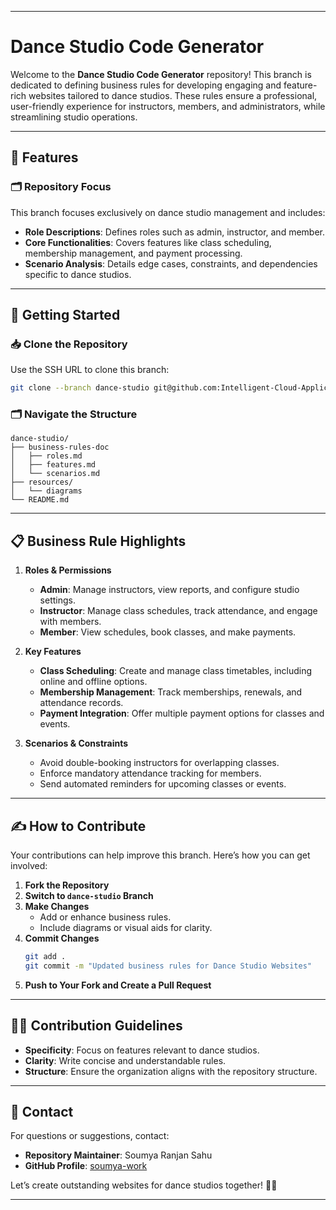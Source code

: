 
---

# Dance Studio Code Generator  

Welcome to the **Dance Studio Code Generator** repository! This branch is dedicated to defining business rules for developing engaging and feature-rich websites tailored to dance studios. These rules ensure a professional, user-friendly experience for instructors, members, and administrators, while streamlining studio operations.  

---

## 🌟 Features  

### 🗂️ Repository Focus  
This branch focuses exclusively on dance studio management and includes:  
- **Role Descriptions**: Defines roles such as admin, instructor, and member.  
- **Core Functionalities**: Covers features like class scheduling, membership management, and payment processing.  
- **Scenario Analysis**: Details edge cases, constraints, and dependencies specific to dance studios.  

---

## 🚀 Getting Started  

### 📥 Clone the Repository  
Use the SSH URL to clone this branch:  
```bash
git clone --branch dance-studio git@github.com:Intelligent-Cloud-Applications/Business-Rule-Documents.git
```

### 🗂️ Navigate the Structure  
```plaintext
dance-studio/  
├── business-rules-doc  
│   ├── roles.md  
│   ├── features.md  
│   └── scenarios.md  
├── resources/  
│   └── diagrams  
└── README.md  
```  

---

## 📋 Business Rule Highlights  

1. **Roles & Permissions**  
   - **Admin**: Manage instructors, view reports, and configure studio settings.  
   - **Instructor**: Manage class schedules, track attendance, and engage with members.  
   - **Member**: View schedules, book classes, and make payments.  

2. **Key Features**  
   - **Class Scheduling**: Create and manage class timetables, including online and offline options.  
   - **Membership Management**: Track memberships, renewals, and attendance records.  
   - **Payment Integration**: Offer multiple payment options for classes and events.  

3. **Scenarios & Constraints**  
   - Avoid double-booking instructors for overlapping classes.  
   - Enforce mandatory attendance tracking for members.  
   - Send automated reminders for upcoming classes or events.  

---

## ✍️ How to Contribute  

Your contributions can help improve this branch. Here’s how you can get involved:  

1. **Fork the Repository**  
2. **Switch to `dance-studio` Branch**  
3. **Make Changes**  
   - Add or enhance business rules.  
   - Include diagrams or visual aids for clarity.  
4. **Commit Changes**  
   ```bash
   git add .  
   git commit -m "Updated business rules for Dance Studio Websites"  
   ```  
5. **Push to Your Fork and Create a Pull Request**  

---

## 🧑‍💻 Contribution Guidelines  

- **Specificity**: Focus on features relevant to dance studios.  
- **Clarity**: Write concise and understandable rules.  
- **Structure**: Ensure the organization aligns with the repository structure.  

---

## 📧 Contact  

For questions or suggestions, contact:  
- **Repository Maintainer**: Soumya Ranjan Sahu  
- **GitHub Profile**: [soumya-work](https://github.com/soumya-work)  

Let’s create outstanding websites for dance studios together! 💃🚀  

---  


